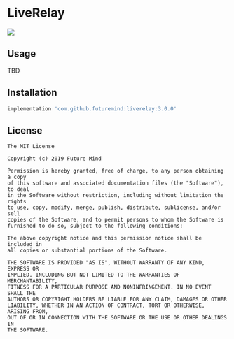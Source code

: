 # LiveRelay
[![](https://jitpack.io/v/FutureMind/liverelay.svg)](https://jitpack.io/#FutureMind/liverelay)

## Usage

TBD

## Installation

```gradle
implementation 'com.github.futuremind:liverelay:3.0.0'
```

## License

    The MIT License
    
    Copyright (c) 2019 Future Mind
    
    Permission is hereby granted, free of charge, to any person obtaining a copy
    of this software and associated documentation files (the "Software"), to deal
    in the Software without restriction, including without limitation the rights
    to use, copy, modify, merge, publish, distribute, sublicense, and/or sell
    copies of the Software, and to permit persons to whom the Software is
    furnished to do so, subject to the following conditions:
    
    The above copyright notice and this permission notice shall be included in
    all copies or substantial portions of the Software.
    
    THE SOFTWARE IS PROVIDED "AS IS", WITHOUT WARRANTY OF ANY KIND, EXPRESS OR
    IMPLIED, INCLUDING BUT NOT LIMITED TO THE WARRANTIES OF MERCHANTABILITY,
    FITNESS FOR A PARTICULAR PURPOSE AND NONINFRINGEMENT. IN NO EVENT SHALL THE
    AUTHORS OR COPYRIGHT HOLDERS BE LIABLE FOR ANY CLAIM, DAMAGES OR OTHER
    LIABILITY, WHETHER IN AN ACTION OF CONTRACT, TORT OR OTHERWISE, ARISING FROM,
    OUT OF OR IN CONNECTION WITH THE SOFTWARE OR THE USE OR OTHER DEALINGS IN
    THE SOFTWARE.
